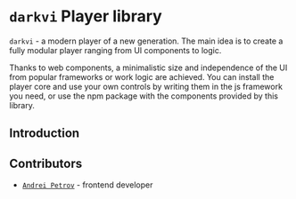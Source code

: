# `darkvi` Player library
 `darkvi` - a modern player of a new generation. The main idea is to create a fully modular player ranging from UI components to logic.

Thanks to web components, a minimalistic size and independence of the UI from popular frameworks or work logic are achieved. You can install the player core and use your own controls by writing them in the js framework you need, or use the npm package with the components provided by this library.

## Introduction


## Contributors
- <a href="https://github.com/ndt080">`Andrei Petrov`</a> - frontend developer 

